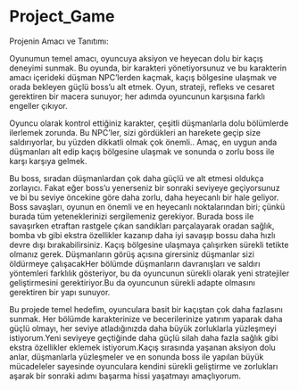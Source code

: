 # Project_Game

Projenin Amacı ve Tanıtımı:

Oyunumun temel amacı, oyuncuya aksiyon ve heyecan dolu bir kaçış deneyimi sunmak. Bu oyunda, bir karakteri yönetiyorsunuz ve bu karakterin amacı içerideki düşman NPC’lerden kaçmak, kaçış bölgesine ulaşmak ve orada bekleyen güçlü boss’u alt etmek. Oyun, strateji, refleks ve cesaret gerektiren bir macera sunuyor; her adımda oyuncunun karşısına farklı engeller çıkıyor.

Oyuncu olarak kontrol ettiğiniz karakter, çeşitli düşmanlarla dolu bölümlerde ilerlemek zorunda. Bu NPC’ler, sizi gördükleri an harekete geçip size saldırıyorlar, bu yüzden dikkatli olmak çok önemli.. Amaç, en uygun anda düşmanları alt edip kaçış bölgesine ulaşmak ve sonunda o zorlu boss ile karşı karşıya gelmek.

Bu boss, sıradan düşmanlardan çok daha güçlü ve alt etmesi oldukça zorlayıcı. Fakat eğer boss’u yenerseniz bir sonraki seviyeye geçiyorsunuz ve bi bu seviye öncekine göre daha zorlu, daha heyecanlı bir hale geliyor. Boss savaşları, oyunun en önemli ve en heyecanlı noktalarından biri; çünkü burada tüm yeteneklerinizi sergilemeniz gerekiyor. Burada boss ile savaşırken etraftan rastgele çıkan sandıkları parçalayarak oradan sağlık, bomba vb gibi ekstra özellikler kazanıp daha iyi savaşıp bossu daha hızlı devre dışı bırakabilirsiniz.
Kaçış bölgesine ulaşmaya çalışırken sürekli tetikte olmanız gerek. Düşmanların görüş açısına girersiniz düşmanlar sizi öldürmeye çalışacakHer bölümde düşmanların davranışları ve saldırı yöntemleri farklılık gösteriyor, bu da oyuncunun sürekli olarak yeni stratejiler geliştirmesini gerektiriyor.Bu da oyuncunun sürekli adapte olmasını gerektiren bir yapı sunuyor.

Bu projede temel hedefim, oyunculara basit bir kaçıştan çok daha fazlasını sunmak. Her bölümde karakterinize ve becerilerinize yatırım yaparak daha güçlü olmayı, her seviye atladığınızda daha büyük zorluklarla yüzleşmeyi istiyorum.Yeni seviyeye geçtiğinde daha güçlü silah daha fazla sağlık gibi ekstra özellikler eklemek istiyorum.Kaçış sırasında yaşanan aksiyon dolu anlar, düşmanlarla yüzleşmeler ve en sonunda boss ile yapılan büyük mücadeleler sayesinde oyunculara kendini sürekli geliştirme ve zorlukları aşarak bir sonraki adımı başarma hissi yaşatmayı amaçlıyorum.
